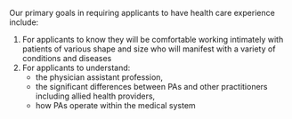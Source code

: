 Our primary goals in requiring applicants to have health care experience include:

1. For applicants to know they will be comfortable working intimately with patients of various shape and size who will manifest with a variety of conditions and diseases
2. For applicants to understand:
    - the physician assistant profession,
    - the significant differences between PAs and other practitioners including allied health providers,
    - how PAs operate within the medical system